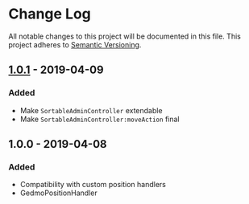 # Change Log
All notable changes to this project will be documented in this file.
This project adheres to [Semantic Versioning](http://semver.org/).

## [1.0.1](https://github.com/Runroom/SortableBehaviorBundle/compare/1.0.0...1.0.1) - 2019-04-09
### Added
- Make `SortableAdminController` extendable
- Make `SortableAdminController:moveAction` final

## 1.0.0 - 2019-04-08
### Added
- Compatibility with custom position handlers
- GedmoPositionHandler
